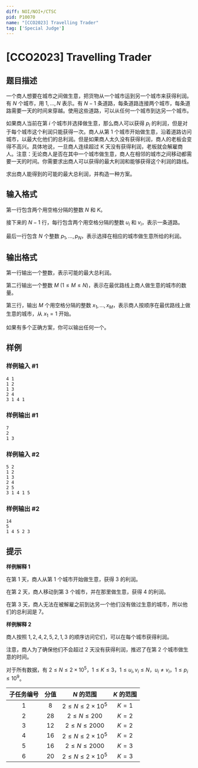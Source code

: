 ```yaml
---
diff: NOI/NOI+/CTSC
pid: P10070
name: "[CCO2023] Travelling Trader"
tag: ['Special Judge']
---
```

# [CCO2023] Travelling Trader
## 题目描述

一个商人想要在城市之间做生意，把货物从一个城市运到另一个城市来获得利润。有 $N$ 个城市，用 $1, \ldots, N$ 表示。有 $N-1$ 条道路，每条道路连接两个城市，每条道路需要一天的时间来穿越。使用这些道路，可以从任何一个城市到达另一个城市。

如果商人当前在第 $i$ 个城市并选择做生意，那么商人可以获得 $p_{i}$ 的利润，但是对于每个城市这个利润只能获得一次。商人从第 $1$ 个城市开始做生意，沿着道路访问城市，以最大化他们的总利润。但是如果商人太久没有获得利润，商人的老板会变得不高兴。具体地说，一旦商人连续超过 K 天没有获得利润，老板就会解雇商人。注意：无论商人是否在其中一个城市做生意，商人在相邻的城市之间移动都需要一天的时间。你需要求出商人可以获得的最大利润和能够获得这个利润的路线。

求出商人能得到的可能的最大总利润，并构造一种方案。
## 输入格式

第一行包含两个用空格分隔的整数 $N$ 和 $K$。

接下来的 $N-1$ 行，每行包含两个用空格分隔的整数 $u_{i}$ 和 $v_{i}$，表示一条道路。

最后一行包含 $N$ 个整数 $p_{1}, \ldots, p_{N}$，表示选择在相应的城市做生意所给的利润。
## 输出格式

第一行输出一个整数，表示可能的最大总利润。

第二行输出一个整数 $M\ (1 \leq M \leq N)$，表示在最优路线上商人做生意的城市的数量。

第三行，输出 $M$ 个用空格分隔的整数 $x_{1}, \ldots, x_{M}$，表示商人按顺序在最优路线上做生意的城市，从 $x_1=1$ 开始。

如果有多个正确方案，你可以输出任何一个。
## 样例

### 样例输入 #1
```
4 1
1 2
1 3
2 4
3 1 4 1
```
### 样例输出 #1
```
7
2
1 3
```
### 样例输入 #2
```
5 2
1 2
1 3
2 4
2 5
3 1 4 1 5
```
### 样例输出 #2
```
14
5
1 4 5 2 3
```
## 提示

**样例解释 1**

在第 $1$ 天，商人从第 $1$ 个城市开始做生意，获得 $3$ 的利润。

在第 $2$ 天，商人移动到第 $3$ 个城市，并在那里做生意，获得 $4$ 的利润。

在第 $3$ 天，商人无法在被解雇之前到达另一个他们没有做过生意的城市，所以他们的总利润是 $7$。

**样例解释 2**

商人按照 $1,2,4,2,5,2,1,3$ 的顺序访问它们，可以在每个城市获得利润。

注意，商人为了确保他们不会超过 $2$ 天没有获得利润，推迟了在第 $2$ 个城市做生意的时间。

对于所有数据，有 $2 \leq N \leq 2\times 10^5，1\leq K\le 3，1 \leq u_{i}, v_{i} \leq N，u_{i} \neq v_{i}，1 \leq p_{i} \leq 10^{9}$。

|子任务编号	|分值|	$N$ 的范围	|$K$ 的范围|
|:-:|:-:|:-:|:-:|
|1	|8	|$2 \leq N \leq 2\times 10^5$|	$K=1$|
|2	|28	|$2 \leq N \leq 200$|	$K=2$|
|3	|12	|$2 \leq N \leq 2000$|$K=2$|
|4	|16	|$2 \leq N \leq 2\times 10^5$|$K=2$|
|5	|16	|$2 \leq N \leq 2000$|	$K=3$|
|6 | 20 | $2 \leq N \leq 2\times 10^5$|$K=3$|
